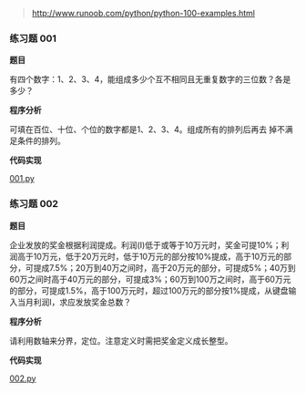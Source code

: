 > http://www.runoob.com/python/python-100-examples.html

### 练习题 001

**题目**

有四个数字：1、2、3、4，能组成多少个互不相同且无重复数字的三位数？各是多少？

**程序分析**

可填在百位、十位、个位的数字都是1、2、3、4。组成所有的排列后再去 掉不满足条件的排列。

**代码实现**

[001.py](001.py)


### 练习题 002

**题目**

企业发放的奖金根据利润提成。利润(I)低于或等于10万元时，奖金可提10%；利润高于10万元，低于20万元时，低于10万元的部分按10%提成，高于10万元的部分，可提成7.5%；20万到40万之间时，高于20万元的部分，可提成5%；40万到60万之间时高于40万元的部分，可提成3%；60万到100万之间时，高于60万元的部分，可提成1.5%，高于100万元时，超过100万元的部分按1%提成，从键盘输入当月利润I，求应发放奖金总数？

**程序分析**

请利用数轴来分界，定位。注意定义时需把奖金定义成长整型。


**代码实现**

[002.py](002.py)
